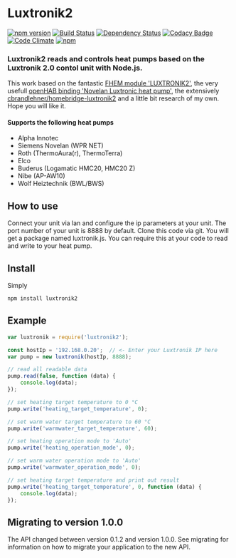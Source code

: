Luxtronik2
==========
[![npm version](https://badge.fury.io/js/luxtronik2.svg)](https://badge.fury.io/js/luxtronik2)
[![Build Status](https://travis-ci.org/coolchip/luxtronik2.svg?branch=master)](https://travis-ci.org/coolchip/luxtronik2)
[![Dependency Status](https://david-dm.org/coolchip/luxtronik2.svg)](https://david-dm.org/coolchip/luxtronik2)
[![Codacy Badge](https://api.codacy.com/project/badge/Grade/d690e37c0ea94e8f99f1b1e36cd06687)](https://www.codacy.com/app/coolchip/luxtronik2?utm_source=github.com&amp;utm_medium=referral&amp;utm_content=coolchip/luxtronik2&amp;utm_campaign=Badge_Grade)
[![Code Climate](https://codeclimate.com/github/coolchip/luxtronik2/badges/gpa.svg)](https://codeclimate.com/github/coolchip/luxtronik2)
[![npm](https://img.shields.io/npm/l/express.svg)](https://www.npmjs.com/package/luxtronik2)

### Luxtronik2 reads and controls heat pumps based on the Luxtronik 2.0 contol unit with **Node.js**.

This work based on the fantastic [FHEM module 'LUXTRONIK2'](https://wiki.fhem.de/wiki/Luxtronik_2.0), the very usefull [openHAB binding 'Novelan Luxtronic heat pump'](
https://github.com/openhab/openhab1-addons/wiki/Novelan-Luxtronic-heat-pump-binding), the extensively [cbrandlehner/homebridge-luxtronik2](https://github.com/cbrandlehner/homebridge-luxtronik2) and a little bit research of my own. Hope you will like it.

#### Supports the following heat pumps
* Alpha Innotec
* Siemens Novelan (WPR NET)
* Roth (ThermoAura(r), ThermoTerra)
* Elco
* Buderus (Logamatic HMC20, HMC20 Z)
* Nibe (AP-AW10)
* Wolf Heiztechnik (BWL/BWS) 

How to use
----------
Connect your unit via lan and configure the ip parameters at your unit. The port number of your unit is 8888 by default.
Clone this code via git. You will get a package named luxtronik.js. You can require this at your code to read and write to your heat pump.

Install
-------
Simply
```bash
npm install luxtronik2
```

Example
-------

```javascript
var luxtronik = require('luxtronik2');

const hostIp = '192.168.0.20';  // <- Enter your Luxtronik IP here
var pump = new luxtronik(hostIp, 8888);

// read all readable data
pump.read(false, function (data) {
    console.log(data);
});

// set heating target temperature to 0 °C
pump.write('heating_target_temperature', 0);

// set warm water target temperature to 60 °C
pump.write('warmwater_target_temperature', 60);

// set heating operation mode to 'Auto'
pump.write('heating_operation_mode', 0);

// set warm water operation mode to 'Auto'
pump.write('warmwater_operation_mode', 0);

// set heating target temperature and print out result
pump.write('heating_target_temperature', 0, function (data) {
    console.log(data);
});

```

Migrating to version 1.0.0
--------------------------
The API changed between version 0.1.2 and version 1.0.0. See migrating for information on how to migrate your application to the new API.
